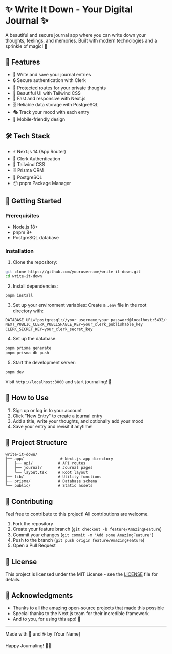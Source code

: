 # ✨ Write It Down - Your Digital Journal ✨

A beautiful and secure journal app where you can write down your thoughts, feelings, and memories. Built with modern technologies and a sprinkle of magic! 🌟

## 🎨 Features

- 📝 Write and save your journal entries
- 🔒 Secure authentication with Clerk
- 🎯 Protected routes for your private thoughts
- 💫 Beautiful UI with Tailwind CSS
- 🚀 Fast and responsive with Next.js
- 🗄️ Reliable data storage with PostgreSQL
- 🎭 Track your mood with each entry
- 📱 Mobile-friendly design

## 🛠️ Tech Stack

- ⚡ Next.js 14 (App Router)
- 🔐 Clerk Authentication
- 🎨 Tailwind CSS
- 🗄️ Prisma ORM
- 🐘 PostgreSQL
- 📦 pnpm Package Manager

## 🚀 Getting Started

### Prerequisites

- Node.js 18+ 
- pnpm 8+
- PostgreSQL database

### Installation

1. Clone the repository:
```bash
git clone https://github.com/yourusername/write-it-down.git
cd write-it-down
```

2. Install dependencies:
```bash
pnpm install
```

3. Set up your environment variables:
Create a `.env` file in the root directory with:
```env
DATABASE_URL="postgresql://your_username:your_password@localhost:5432/journal_app"
NEXT_PUBLIC_CLERK_PUBLISHABLE_KEY=your_clerk_publishable_key
CLERK_SECRET_KEY=your_clerk_secret_key
```

4. Set up the database:
```bash
pnpm prisma generate
pnpm prisma db push
```

5. Start the development server:
```bash
pnpm dev
```

Visit `http://localhost:3000` and start journaling! 🎉

## 📝 How to Use

1. Sign up or log in to your account
2. Click "New Entry" to create a journal entry
3. Add a title, write your thoughts, and optionally add your mood
4. Save your entry and revisit it anytime!

## 🎯 Project Structure

```
write-it-down/
├── app/                # Next.js app directory
│   ├── api/           # API routes
│   ├── journal/       # Journal pages
│   └── layout.tsx     # Root layout
├── lib/               # Utility functions
├── prisma/            # Database schema
└── public/            # Static assets
```

## 🤝 Contributing

Feel free to contribute to this project! All contributions are welcome.

1. Fork the repository
2. Create your feature branch (`git checkout -b feature/AmazingFeature`)
3. Commit your changes (`git commit -m 'Add some AmazingFeature'`)
4. Push to the branch (`git push origin feature/AmazingFeature`)
5. Open a Pull Request

## 📜 License

This project is licensed under the MIT License - see the [LICENSE](LICENSE) file for details.

## 🙏 Acknowledgments

- Thanks to all the amazing open-source projects that made this possible
- Special thanks to the Next.js team for their incredible framework
- And to you, for using this app! 💖

---

Made with 💖 and ☕ by [Your Name]

Happy Journaling! 📖✨
